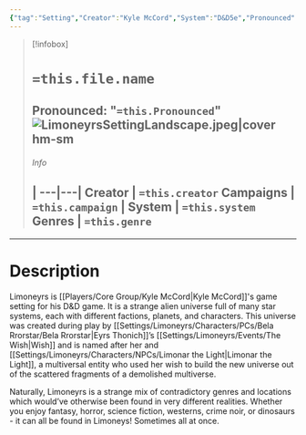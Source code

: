 ```yaml
---
{"tag":"Setting","Creator":"Kyle McCord","System":"D&D5e","Pronounced":"Lemon-heiress","Genre":"Various","fc-calendar":null,"fc-date":null,"dg-publish":true,"css":null,"permalink":"/settings/limoneyrs/limoneyrs/","dgPassFrontmatter":true}
---
```



> [!infobox]
> # `=this.file.name`
> **Pronounced:**  "`=this.Pronounced`"
> ![LimoneyrsSettingLandscape.jpeg|cover hm-sm](/img/user/Attachments/Images/LimoneyrsSettingLandscape.jpeg)
>  ---
>  ###### Info
>   |
> ---|---|
> **Creator** | `=this.creator` 
> **Campaigns** | `=this.campaign` |
> **System** | `=this.system`
> **Genres** | `=this.genre`
> ---

---
# Description
Limoneyrs is [[Players/Core Group/Kyle McCord\|Kyle McCord]]'s game setting for his D&D game. It is a strange alien universe full of many star systems, each with different factions, planets, and characters. This universe was created during play by [[Settings/Limoneyrs/Characters/PCs/Bela Rrorstar/Bela Rrorstar\|Eyrs Thonich]]’s [[Settings/Limoneyrs/Events/The Wish\|Wish]] and is named after her and [[Settings/Limoneyrs/Characters/NPCs/Limonar the Light\|Limonar the Light]], a multiversal entity who used her wish to build the new universe out of the scattered fragments of a demolished multiverse.

Naturally, Limoneyrs is a strange mix of contradictory genres and locations which would’ve otherwise been found in very different realities. Whether you enjoy fantasy, horror, science fiction, westerns, crime noir, or dinosaurs - it can all be found in Limoneys! Sometimes all at once.
